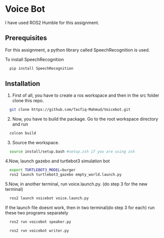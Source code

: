 
# Voice Bot

I have used ROS2 Humble for this assignment.

## Prerequisites

For this assignment, a python library called SpeechRecognition is used.

To install SpeechRecognition

```bash
  pip install SpeechRecognition
```


## Installation

1. First of all, you have to create a ros workspace and then in the src folder clone this repo.

```bash
  git clone https://github.com/Tasfiq-Mahmud/Voicebot.git
```

2. Now, you have to build the package.
Go to the root workspace directory and run

```bash
  colcon build
```

3. Source the workspace.

```bash
  source install/setup.bash #setup.zsh if you are using zsh
```

4.Now, launch gazebo and turtlebot3 simulation bot 

```bash
  export TURTLEBOT3_MODEL=burger 
  ros2 launch turtlebot3_gazebo empty_world.launch.py
```

5.Now, in another terminal, run voice.launch.py. (do step 3 for the new terminal)

```bash
  ros2 launch voicebot voice.launch.py
```

If the launch file doesnt work, then in two terminal(do step 3 for each) run these two programs separately


```bash
  ros2 run voicebot speaker.py
```

```bash
  ros2 run voicebot writer.py
```

